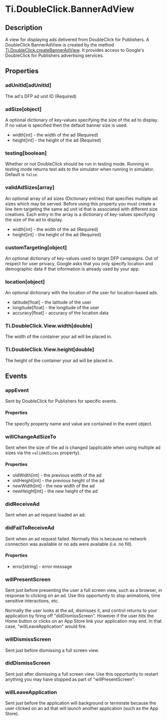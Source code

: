 # Ti.DoubleClick.BannerAdView

## Description

A view for displaying ads delivered from DoubleClick for Publishers.
A DoubleClick BannerAdView is created by the method [Ti.DoubleClick.createBannerAdView][].
It provides access to Google's DoubleClick for Publishers advertising services.

## Properties

### adUnitId[adUnitId]

The ad's DFP ad unit ID (Required)

### adSize[object]

A optional dictionary of key-values specifying the size of the ad to display. If no value is specified then
the default banner size is used.

* width[int] - the width of the ad (Required)
* height[int] - the height of the ad (Required)

### testing[boolean]

Whether or not DoubleClick should be run in testing mode. Running in testing mode returns
test ads to the simulator when running in simulator. Default is `false`.

### validAdSizes[array]

An optional array of ad sizes (Dictionary entries) that specifies multiple ad sizes which may be
served. Before using this property you must create a line item targeting the same ad unit id
that is associated with different size creatives. Each entry in the array is a dictionary
of key-values specifying the size of the ad to display.

* width[int] - the width of the ad (Required)
* height[int] - the height of the ad (Required)

### customTargeting[object]

An optional dictionary of key-values used to target DFP campaigns. Out of respect for user privacy,
Google asks that you only specify location and demographic data if that information is already
used by your app.

### location[object]

An optional dictionary with the location of the user for location-based ads.

* latitude[float] - the latitude of the user
* longitude[float] - the longitude of the user
* accuracy[float] - accuracy of the location data

### Ti.DoubleClick.View.width[double]

The width of the container your ad will be placed in.

### Ti.DoubleClick.View.height[double]

The height of the container your ad will be placed in.

## Events

### appEvent

Sent by DoubleClick for Publishers for specific events.

#### Properties

The specify property name and value are contained in the event object.

### willChangeAdSizeTo

Sent when the size of the ad is changed (applicable when using multiple ad sizes via the `validAdSizes` property).

#### Properties

* oldWidth[int] - the previous width of the ad
* oldHeight[int] - the previous height of the ad
* newWidth[int] - the new width of the ad
* newHeight[int] - the new height of the ad

### didReceiveAd

Sent when an ad request loaded an ad.

### didFailToReceiveAd

Sent when an ad request failed. Normally this is because no network connection was available or no ads were available (i.e. no fill).

#### Properties

* error[string] - error message

### willPresentScreen

Sent just before presenting the user a full screen view, such as a browser, in response to clicking on an ad. Use this
opportunity to stop animations, time sensitive interactions, etc.

Normally the user looks at the ad, dismisses it, and control returns to your application by firing off "didDismissScreen".
However if the user hits the Home button or clicks on an App Store link your application may end.
In that case, "willLeaveApplication" would fire.

### willDismissScreen

Sent just before dismissing a full screen view.

### didDismissScreen

Sent just after dismissing a full screen view. Use this opportunity to restart anything you may have stopped as part of "willPresentScreen".

### willLeaveApplication

Sent just before the application will background or terminate because the user clicked on an ad that will launch another application (such as the App Store).

[Ti.DoubleClick.createBannerAdView]: index.html